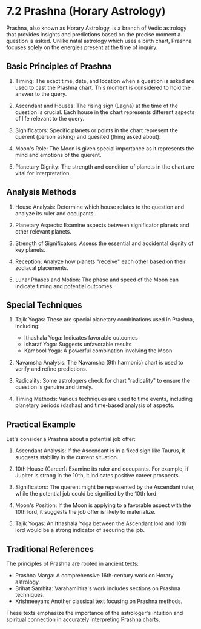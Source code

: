 # 7.2 Prashna (Horary Astrology)

Prashna, also known as Horary Astrology, is a branch of Vedic astrology that provides insights and predictions based on the precise moment a question is asked. Unlike natal astrology which uses a birth chart, Prashna focuses solely on the energies present at the time of inquiry.

## Basic Principles of Prashna

1. Timing: The exact time, date, and location when a question is asked are used to cast the Prashna chart. This moment is considered to hold the answer to the query.

2. Ascendant and Houses: The rising sign (Lagna) at the time of the question is crucial. Each house in the chart represents different aspects of life relevant to the query.

3. Significators: Specific planets or points in the chart represent the querent (person asking) and quesited (thing asked about).

4. Moon's Role: The Moon is given special importance as it represents the mind and emotions of the querent.

5. Planetary Dignity: The strength and condition of planets in the chart are vital for interpretation.

## Analysis Methods

1. House Analysis: Determine which house relates to the question and analyze its ruler and occupants.

2. Planetary Aspects: Examine aspects between significator planets and other relevant planets.

3. Strength of Significators: Assess the essential and accidental dignity of key planets.

4. Reception: Analyze how planets "receive" each other based on their zodiacal placements.

5. Lunar Phases and Motion: The phase and speed of the Moon can indicate timing and potential outcomes.

## Special Techniques

1. Tajik Yogas: These are special planetary combinations used in Prashna, including:
   - Ithashala Yoga: Indicates favorable outcomes
   - Isharaf Yoga: Suggests unfavorable results
   - Kambool Yoga: A powerful combination involving the Moon

2. Navamsha Analysis: The Navamsha (9th harmonic) chart is used to verify and refine predictions.

3. Radicality: Some astrologers check for chart "radicality" to ensure the question is genuine and timely.

4. Timing Methods: Various techniques are used to time events, including planetary periods (dashas) and time-based analysis of aspects.

## Practical Example

Let's consider a Prashna about a potential job offer:

1. Ascendant Analysis: If the Ascendant is in a fixed sign like Taurus, it suggests stability in the current situation.

2. 10th House (Career): Examine its ruler and occupants. For example, if Jupiter is strong in the 10th, it indicates positive career prospects.

3. Significators: The querent might be represented by the Ascendant ruler, while the potential job could be signified by the 10th lord.

4. Moon's Position: If the Moon is applying to a favorable aspect with the 10th lord, it suggests the job offer is likely to materialize.

5. Tajik Yogas: An Ithashala Yoga between the Ascendant lord and 10th lord would be a strong indicator of securing the job.

## Traditional References

The principles of Prashna are rooted in ancient texts:

- Prashna Marga: A comprehensive 16th-century work on Horary astrology.
- Brihat Samhita: Varahamihira's work includes sections on Prashna techniques.
- Krishneeyam: Another classical text focusing on Prashna methods.

These texts emphasize the importance of the astrologer's intuition and spiritual connection in accurately interpreting Prashna charts. 